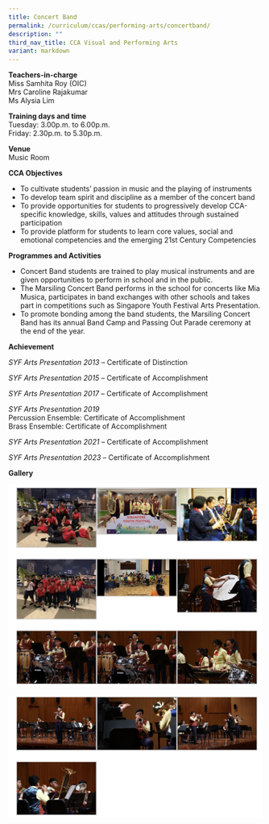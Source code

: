 ```yaml
---
title: Concert Band
permalink: /curriculum/ccas/performing-arts/concertband/
description: ""
third_nav_title: CCA Visual and Performing Arts
variant: markdown
---
```

**Teachers-in-charge**  
Miss Samhita Roy (OIC)  
Mrs Caroline Rajakumar  
Ms Alysia Lim

**Training days and time**  
Tuesday: 3.00p.m. to 6.00p.m.  
Friday: 2.30p.m. to 5.30p.m.

**Venue**  
Music Room

**CCA Objectives**

*   To cultivate students’ passion in music and the playing of instruments
*   To develop team spirit and discipline as a member of the concert band
*   To provide opportunities for students to progressively develop CCA-specific knowledge, skills, values and attitudes through sustained participation
*   To provide platform for students to learn core values, social and emotional competencies and the emerging 21st Century Competencies

**Programmes and Activities**

*   Concert Band students are trained to play musical instruments and are given opportunities to perform in school and in the public.
*   The Marsiling Concert Band performs in the school for concerts like Mia Musica, participates in band exchanges with other schools and takes part in competitions such as Singapore Youth Festival Arts Presentation.
*   To promote bonding among the band students, the Marsiling Concert Band has its annual Band Camp and Passing Out Parade ceremony at the end of the year.

**Achievement**

_SYF Arts Presentation 2013_ – Certificate of Distinction

_SYF Arts Presentation 2015_ – Certificate of Accomplishment

_SYF Arts Presentation 2017_ – Certificate of Accomplishment

_SYF Arts Presentation 2019_  
Percussion Ensemble: Certificate of Accomplishment  
Brass Ensemble: Certificate of Accomplishment

_SYF Arts Presentation 2021_ – Certificate of Accomplishment

_SYF Arts Presentation 2023_ – Certificate of Accomplishment

**Gallery**

![Concert Band](/images/Concert%20Band_1.jpg)

![Concert Band](/images/Concert%20Band_2.jpg)